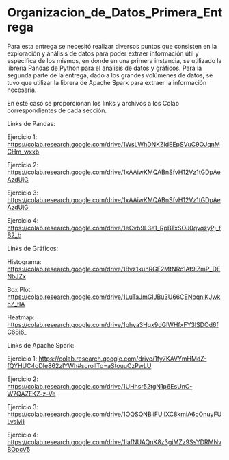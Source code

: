 # Organizacion_de_Datos_Primera_Entrega

Para esta entrega se necesitó realizar diversos puntos que consisten en la exploración y análisis de datos para poder extraer información útil y especifica de los mismos, en donde en  una primera instancia, se utilizado la librería Pandas de Python para el análisis de datos y gráficos. Para la segunda parte de la entrega, dado a los grandes volúmenes de datos, se tuvo que utilizar la librera de Apache Spark para extraer la información necesaria.

En este caso se proporcionan los links y archivos a los Colab correspondientes de cada sección.

Links de Pandas:

Ejercicio 1: https://colab.research.google.com/drive/1WsLWhDNKZldEEpSVuC9OJqnMCHm_wxxb

Ejercicio 2: https://colab.research.google.com/drive/1xAAiwKMQABnSfvH12Vz1tGDpAeAzdUjG

Ejercicio 3: https://colab.research.google.com/drive/1xAAiwKMQABnSfvH12Vz1tGDpAeAzdUjG

Ejercicio 4: https://colab.research.google.com/drive/1eCvb9L3e1_RpBTxSOJ0qvqzyPj_fB2_b

Links de Gráficos:

Histograma: https://colab.research.google.com/drive/18vz1kuhRGF2MtNRc1At9iZmP_DENbJZx

Box Plot: https://colab.research.google.com/drive/1LuTaJmGlJBu3U66CENbqnlKJwkhZ_tIA

Heatmap: https://colab.research.google.com/drive/1phya3Hgx9dGlWHfxFY3lSDOd6fC68i6_

Links de Apache Spark:

Ejercicio 1: https://colab.research.google.com/drive/1fy7KAVYmHMdZ-fQYHUC4oDIe862zIYWh#scrollTo=aStouuCzPwLU

Ejercicio 2: https://colab.research.google.com/drive/1UHhsr52tgN1p6EsUnC-W7QAZEKZ-z-Ve

Ejercicio 3: https://colab.research.google.com/drive/1OQSQNBiiFUiIXC8kmiA6cOnuyFULvsM1

Ejercicio 4: https://colab.research.google.com/drive/1iafNUAQnK8z3giMZz9SsYDRMNvBOpcV5

